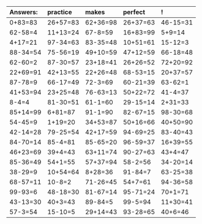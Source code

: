 | Answers: | practice | makes | perfect | ! |
| :--- | :--- | :--- | :--- | :--- |
| 0+83=83 | 26+57=83 | 62+36=98 | 26+37=63 | 46-15=31 | 
| 62-58=4 | 11+13=24 | 67-8=59 | 16+83=99 | 5+9=14 | 
| 4+17=21 | 97-34=63 | 83-35=48 | 10+51=61 | 15-12=3 | 
| 88-34=54 | 75-56=19 | 49+10=59 | 47+12=59 | 66-18=48 | 
| 62-60=2 | 87-30=57 | 23+18=41 | 26+26=52 | 72+20=92 | 
| 22+69=91 | 42+13=55 | 22+26=48 | 68-53=15 | 20+37=57 | 
| 87-78=9 | 66-17=49 | 72-3=69 | 60-21=39 | 63-62=1 | 
| 41+53=94 | 23+25=48 | 76-63=13 | 50+22=72 | 41-4=37 | 
| 8-4=4 | 81-30=51 | 61-1=60 | 29-15=14 | 2+31=33 | 
| 85+14=99 | 6+81=87 | 91-1=90 | 82-67=15 | 98-30=68 | 
| 54-45=9 | 1+19=20 | 34+53=87 | 50+16=66 | 40+50=90 | 
| 42-14=28 | 79-25=54 | 42+17=59 | 94-69=25 | 83-40=43 | 
| 84-70=14 | 85-4=81 | 85-65=20 | 96-59=37 | 16+39=55 | 
| 46+23=69 | 39+4=43 | 63+11=74 | 90-27=63 | 43+4=47 | 
| 85-36=49 | 54+1=55 | 57+37=94 | 58-2=56 | 34-20=14 | 
| 38-29=9 | 10+54=64 | 8+28=36 | 91-84=7 | 63-25=38 | 
| 68-57=11 | 10-8=2 | 71-26=45 | 54+7=61 | 94-36=58 | 
| 99-93=6 | 48-18=30 | 81-67=14 | 95-71=24 | 70+1=71 | 
| 43-13=30 | 40+3=43 | 89-84=5 | 99-5=94 | 11+30=41 | 
| 57-3=54 | 15-10=5 | 29+14=43 | 93-28=65 | 40+6=46 | 
